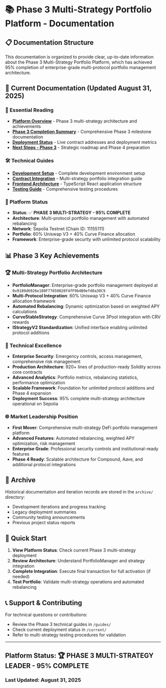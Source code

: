 # 📚 Phase 3 Multi-Strategy Portfolio Platform - Documentation

## 📋 Documentation Structure

This documentation is organized to provide clear, up-to-date information about the Phase 3 Multi-Strategy Portfolio Platform, which has achieved 95% completion of enterprise-grade multi-protocol portfolio management architecture.

## 🎯 Current Documentation (Updated August 31, 2025)

### 📖 Essential Reading

- **[Platform Overview](current/PLATFORM-OVERVIEW.md)** - Phase 3 multi-strategy architecture and achievements
- **[Phase 3 Completion Summary](current/PHASE-3-COMPLETION-SUMMARY.md)** - Comprehensive Phase 3 milestone documentation
- **[Deployment Status](current/DEPLOYMENT-STATUS.md)** - Live contract addresses and deployment metrics
- **[Next Steps - Phase 3](current/NEXT-STEPS-PHASE3.md)** - Strategic roadmap and Phase 4 preparation

### 🛠️ Technical Guides

- **[Development Setup](guides/DEVELOPMENT-SETUP.md)** - Complete development environment setup
- **[Contract Integration](guides/CONTRACT-INTEGRATION.md)** - Multi-strategy portfolio integration guide
- **[Frontend Architecture](guides/FRONTEND-ARCHITECTURE.md)** - TypeScript React application structure
- **[Testing Guide](guides/TESTING-GUIDE.md)** - Comprehensive testing procedures

### 🚀 Platform Status

- **Status**: ✅ **PHASE 3 MULTI-STRATEGY - 95% COMPLETE**
- **Architecture**: Multi-protocol portfolio management with automated rebalancing
- **Network**: Sepolia Testnet (Chain ID: 11155111)
- **Portfolio**: 60% Uniswap V3 + 40% Curve Finance allocation
- **Framework**: Enterprise-grade security with unlimited protocol scalability

## 📊 Phase 3 Key Achievements

### 🏆 Multi-Strategy Portfolio Architecture

- **PortfolioManager**: Enterprise-grade portfolio management deployed at `0x9189d6926e180F77650020f4fF9b4B9efd0a30C9`
- **Multi-Protocol Integration**: 60% Uniswap V3 + 40% Curve Finance allocation framework
- **Automated Rebalancing**: Dynamic optimization based on weighted APY calculations
- **CurveStableStrategy**: Comprehensive Curve 3Pool integration with CRV rewards
- **IStrategyV2 Standardization**: Unified interface enabling unlimited protocol additions

### 🔧 Technical Excellence

- **Enterprise Security**: Emergency controls, access management, comprehensive risk management
- **Production Architecture**: 920+ lines of production-ready Solidity across core contracts
- **Advanced Analytics**: Portfolio metrics, rebalancing statistics, performance optimization
- **Scalable Framework**: Foundation for unlimited protocol additions and Phase 4 expansion
- **Deployment Success**: 95% complete multi-strategy architecture operational on Sepolia

### 🌐 Market Leadership Position

- **First Mover**: Comprehensive multi-strategy DeFi portfolio management platform
- **Advanced Features**: Automated rebalancing, weighted APY optimization, risk management
- **Enterprise Grade**: Professional security controls and institutional-ready features
- **Phase 4 Ready**: Scalable architecture for Compound, Aave, and additional protocol integrations

## 📁 Archive

Historical documentation and iteration records are stored in the `archive/` directory:

- Development iterations and progress tracking
- Legacy deployment summaries
- Community testing announcements
- Previous project status reports

## 🚀 Quick Start

1. **View Platform Status**: Check current Phase 3 multi-strategy deployment
2. **Review Architecture**: Understand PortfolioManager and strategy integration
3. **Complete Integration**: Execute final transaction for full activation (if needed)
4. **Test Portfolio**: Validate multi-strategy operations and automated rebalancing

## 📞 Support & Contributing

For technical questions or contributions:

- Review the Phase 3 technical guides in `/guides/`
- Check current deployment status in `/current/`
- Refer to multi-strategy testing procedures for validation

---

## Platform Status: 🏆 PHASE 3 MULTI-STRATEGY LEADER - 95% COMPLETE

### Last Updated: August 31, 2025
